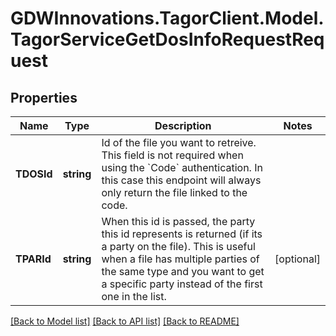 # GDWInnovations.TagorClient.Model.TagorServiceGetDosInfoRequestRequest

## Properties

Name | Type | Description | Notes
------------ | ------------- | ------------- | -------------
**TDOSId** | **string** | Id of the file you want to retreive. This field is not required when using the &#x60;Code&#x60; authentication. In this case this endpoint will always only return the file linked to the code. | 
**TPARId** | **string** | When this id is passed, the party this id represents is returned (if its a party on the file). This is useful when a file has multiple parties of the same type and you want to get a specific party instead of the first one in the list. | [optional] 

[[Back to Model list]](../README.md#documentation-for-models) [[Back to API list]](../README.md#documentation-for-api-endpoints) [[Back to README]](../README.md)

